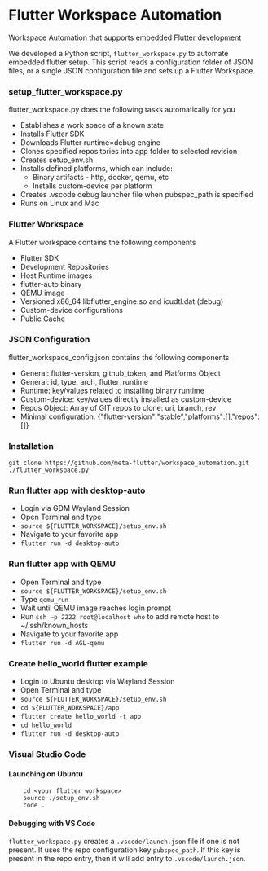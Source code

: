 # Flutter Workspace Automation

Workspace Automation that supports embedded Flutter development

We developed a Python script, `flutter_workspace.py` to automate embedded flutter setup.
This script reads a configuration folder of JSON files, or a single JSON configuration file and sets up a Flutter Workspace.


### setup_flutter_workspace.py

flutter_workspace.py does the following tasks automatically for you

* Establishes a work space of a known state
* Installs Flutter SDK
* Downloads Flutter runtime=debug engine
* Clones specified repositories into app folder to selected revision
* Creates setup_env.sh
* Installs defined platforms, which can include:
    * Binary artifacts - http, docker, qemu, etc
    * Installs custom-device per platform
* Creates .vscode debug launcher file when pubspec_path is specified  
* Runs on Linux and Mac


### Flutter Workspace

A Flutter workspace contains the following components

* Flutter SDK
* Development Repositories
* Host Runtime images
* flutter-auto binary
* QEMU image
* Versioned x86_64 libflutter_engine.so and icudtl.dat (debug)
* Custom-device configurations
* Public Cache


### JSON Configuration 

flutter_workspace_config.json contains the following components

* General: flutter-version, github_token, and Platforms Object
* General: id, type, arch, flutter_runtime
* Runtime: key/values related to installing binary runtime
* Custom-device: key/values directly installed as custom-device
* Repos Object: Array of GIT repos to clone: uri, branch, rev
* Minimal configuration: {"flutter-version":"stable","platforms":[],"repos":[]}


### Installation

```
git clone https://github.com/meta-flutter/workspace_automation.git
./flutter_workspace.py
```


### Run flutter app with desktop-auto 

* Login via GDM Wayland Session
* Open Terminal and type
* `source ${FLUTTER_WORKSPACE}/setup_env.sh`
* Navigate to your favorite app
* `flutter run -d desktop-auto`


### Run flutter app with QEMU 

* Open Terminal and type
* `source ${FLUTTER_WORKSPACE}/setup_env.sh`
* Type `qemu_run`
* Wait until QEMU image reaches login prompt
* Run `ssh –p 2222 root@localhost who` to add remote host to ~/.ssh/known_hosts
* Navigate to your favorite app
* `flutter run -d AGL-qemu`


### Create hello_world flutter example 

* Login to Ubuntu desktop via Wayland Session
* Open Terminal and type
* `source ${FLUTTER_WORKSPACE}/setup_env.sh`
* `cd ${FLUTTER_WORKSPACE}/app`
* `flutter create hello_world -t app`
* `cd hello_world`
* `flutter run -d desktop-auto`

### Visual Studio Code

#### Launching on Ubuntu

```
    cd <your flutter workspace>
    source ./setup_env.sh
    code .
```

#### Debugging with VS Code

`flutter_workspace.py` creates a `.vscode/launch.json` file if one is not present.
It uses the repo configuration key `pubspec_path`.  If this key is present in the repo
entry, then it will add entry to `.vscode/launch.json`.

